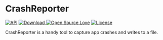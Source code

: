 # CrashReporter

[![API](https://img.shields.io/badge/API-9%2B-brightgreen.svg?style=flat)](https://android-arsenal.com/api?level=9)
[ ![Download](https://api.bintray.com/packages/balsikandarnsit/maven/Crash-Reporter/images/download.svg) ](https://bintray.com/balsikandarnsit/maven/Crash-Reporter/_latestVersion)
[![Open Source Love](https://badges.frapsoft.com/os/v1/open-source.svg?v=102)](https://opensource.org/licenses/Apache-2.0)
[![License](https://img.shields.io/badge/license-Apache%202.0-blue.svg)](https://github.com/balsikandar/CrashReporter/blob/master/LICENSE)

CrashReporter is a handy tool to capture app crashes and writes to a file.
